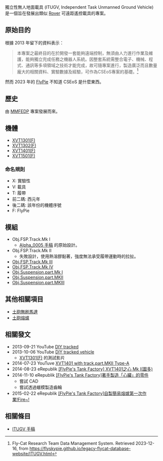 獨立性無人地面載具 (ITUGV, Independent Task Unmanned Ground Vehicle) 是一個旨在發展出類似 [Rover](https://en.wikipedia.org/wiki/Rover_(space_exploration)) 可遠距遙控載具的專案。

## 原始目的

根據 2013 年留下的資料表示：

> 本專案之最終目的在於開發一套能夠遠端控制，無須由人力進行作業及維護，能夠獨立完成任務之機器人系統。因整套系統需整合電子、機械、程式、通訊等多項領域之技術才能完成，故可隨專案進行，製造廣泛而且數量龐大的相關資料、實驗數據及經驗，可作為CSEoS專案的基礎。[^legacy-flycat-database-website]

然而 2023 年的 [FlyPie](#FlyPie) 不知道 CSEoS 是什麼東西。

## 歷史

由 [MMFEDP](#Project:MMFEDP) 專案發展而來。

## 機體

- [XVT1301(F)](<#XVT1301(F)>)
- [XVT1302(F)](<#XVT1302(F)>)
- [XVT1401(F)](<#XVT1401(F)>)
- [XVT1501(F)](<#XVT1501(F)>)

### 命名規則

- X: 實驗性
- V: 載具
- T: 履帶
- 前二碼: 西元年
- 後二碼: 該年份的機體序號
- F: FlyPie

## 模組

- Obj.FSP.Track.Mk I
  - [Alpha_0005 手稿](<#MMFEDP 手稿>) 的原始設計。
- Obj.FSP.Track.Mk II
  - 失敗設計，使用熱溶膠黏著，強度無法承受履帶運動時的拉扯。
- [Obj.FSP.Track.Mk III](<#Obj.FSP.Track.Mk III>)
- [Obj.FSP.Track.Mk IV](<#Obj.FSP.Track.Mk IV>)
- [Obj.Suspension.part.Mk I](<#Obj.Suspension.part.Mk I>)
- [Obj.Suspension.part.MKII](<#Obj.Suspension.part.MKII>)
- [Obj.Suspension.part.MKIII](<#Obj.Suspension.part.MKIII>)

## 其他相關項目

- [土砲無刷馬達](#土砲無刷馬達)
- [土砲熔爐](#土砲熔爐)

## 相關發文

- 2013-09-21 YouTube [DIY tracked](https://youtu.be/pF716-NLuDY)
- 2013-10-06 YouTube [DIY tracked vehicle](https://youtu.be/QPnG9CQunZs)
  - [XVT1301(F)](<#XVT1301(F)>) 的測試影片
- 2014-07-23 YouTuve [XVT1401 with track.part.MKII Type-A](https://youtu.be/-G7ZODpzspA)
- 2014-08-23 eRepublik [[FlyPie's Tank Factory] XVT1401之心 Mk I(圖多)](https://www.erepublik.com/en/article/-flypie-039-s-tank-factory-xvt1401-mk-i--2430564/1/20)
- 2014-11-10 eRepublik [[FlyPie's Tank Factory]著手製造「心臟」的零件](https://www.erepublik.com/en/article/-flypie-s-tank-factory--2465802)
  - 嘗試 CAD
  - 嘗試透過蠟模製造齒輪
- 2015-02-22 eRepublik [[FlyPie's Tank Factory]自製簡易熔爐第一次作業!Fire~!](https://www.erepublik.com/en/article/-flypie-s-tank-factory-fire--2499616/1/20)


## 相關條目

- [ITUGV 手稿](<#ITUGV 手稿>)

[^legacy-flycat-database-website]: Fly-Cat Research Team Data Management System. Retrieved 2023-12-16, from https://flyskypie.github.io/legacy-flycat-database-website/ITUGV.html